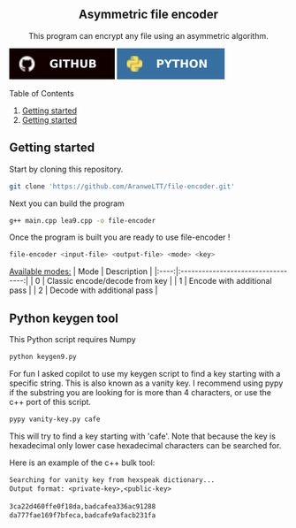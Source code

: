 <!-- Template from https://github.com/othneildrew/Best-README-Template -->
<a id="readme-top"></a>


<!-- PROJECT LOGO -->
<div align="center">
  <h2 align="center">Asymmetric file encoder</h2>

  <p align="center">
    This program can encrypt any file using an asymmetric algorithm.
    <br />
  </p>
</div>


[![Github][github]][github-url]
![Python][python]


<!-- TABLE OF CONTENTS -->
<summary>Table of Contents</summary>
<ol>
  <li><a href="#getting-started">Getting started</a></li>
  <li><a href="#python-keygen-tool">Getting started</a></li>
</ol>


<!-- GETTING STARTED -->
## Getting started
Start by cloning this repository.
```sh
git clone 'https://github.com/AranweLTT/file-encoder.git'
```
Next you can build the program
```sh
g++ main.cpp lea9.cpp -o file-encoder
```
Once the program is built you are ready to use file-encoder !
```sh
file-encoder <input-file> <output-file> <mode> <key>
```

<u>Available modes:</u>
| Mode |             Description            |
|:----:|:----------------------------------:|
|  0   |  Classic encode/decode from key    |
|  1   |  Encode with additional pass       |
|  2   |  Decode with additional pass       |

## Python keygen tool
This Python script requires Numpy
```sh
python keygen9.py
```
For fun I asked copilot to use my keygen script to find a key starting with a specific string. This is also known as a vanity key. I recommend using pypy if the substring you are looking for is more than 4 characters, or use the c++ port of this script.
```sh
pypy vanity-key.py cafe
```
This will try to find a key starting with 'cafe'. Note that because the key is hexadecimal only lower case hexadecimal characters can be searched for.

Here is an example of the c++ bulk tool:
```
Searching for vanity key from hexspeak dictionary...
Output format: <private-key>,<public-key>

3ca22d460ffe0f18da,badcafea336ac91288
da777fae169f7bfeca,badcafe9afacb231fa
```


<!-- MARKDOWN LINKS & IMAGES -->
<!-- https://www.markdownguide.org/basic-syntax/#reference-style-links -->
[python]: images/badge/python.svg
[github]: images/badge/github.svg
[github-url]: https://github.com
